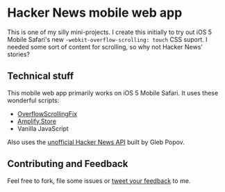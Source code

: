 ﻿Hacker News mobile web app
==========================

This is one of my silly mini-projects. I create this initially to try out iOS 5 Mobile Safari's new `-webkit-overflow-scrolling: touch` CSS suport. I needed some sort of content for scrolling, so why not Hacker News' stories?

Technical stuff
---------------

This mobile web app primarily works on iOS 5 Mobile Safari. It uses these wonderful scripts:

- [OverflowScrollingFix](https://github.com/cubiq/OverflowScrollingFix)
- [Amplify.Store](http://amplifyjs.com/api/store/)
- Vanilla JavaScript

Also uses the [unofficial Hacker News API](http://hndroidapi.appspot.com/) built by Gleb Popov.

Contributing and Feedback
--------

Feel free to fork, file some issues or [tweet your feedback](http://twitter.com/cheeaun) to me.